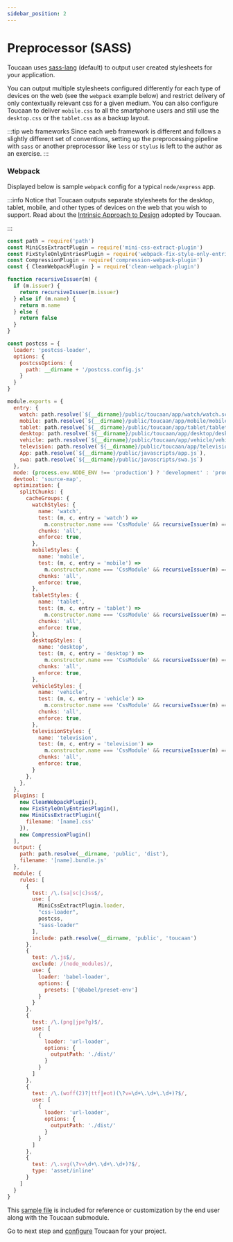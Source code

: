 ```yaml
---
sidebar_position: 2
---
```


# Preprocessor (SASS)
Toucaan uses [sass-lang](https://sass-lang.com/) (default) to output user created stylesheets for your application. 

You can output multiple stylesheets configured differently for each type of devices on the web (see the `webpack` example below) and restrict delivery of only contextually relevant css for a given medium. You can also configure Toucaan to deliver `mobile.css` to all the smartphone users and still use the `desktop.css` or the `tablet.css` as a backup layout.

:::tip web frameworks
Since each web framework is different and follows a slightly different set of conventions, setting up the preprocessing pipeline with `sass` or another preprocessor like `less` or `stylus` is left to the author as an exercise.
:::


### Webpack  
Displayed below is sample `webpack` config for a typical `node/express` app.

:::info
Notice that Toucaan outputs separate stylesheets for the desktop, tablet, mobile, and other types of devices on the web that you wish to support. Read about the [Intrinsic Approach to Design](./core-concepts/space.md) adopted by Toucaan.

:::

```js title="webpack.config.js"
const path = require('path')
const MiniCssExtractPlugin = require('mini-css-extract-plugin')
const FixStyleOnlyEntriesPlugin = require('webpack-fix-style-only-entries')
const CompressionPlugin = require('compression-webpack-plugin')
const { CleanWebpackPlugin } = require('clean-webpack-plugin')

function recursiveIssuer(m) {
  if (m.issuer) {
    return recursiveIssuer(m.issuer)
  } else if (m.name) {
    return m.name
  } else {
    return false
  }
}

const postcss = {
  loader: 'postcss-loader',
  options: {
    postcssOptions: {
      path: __dirname + '/postcss.config.js'
    }
  }
}

module.exports = {
  entry: {
    watch: path.resolve(`${__dirname}/public/toucaan/app/watch/watch.scss`),
    mobile: path.resolve(`${__dirname}/public/toucaan/app/mobile/mobile.scss`),
    tablet: path.resolve(`${__dirname}/public/toucaan/app/tablet/tablet.scss`),
    desktop: path.resolve(`${__dirname}/public/toucaan/app/desktop/desktop.scss`),
    vehicle: path.resolve(`${__dirname}/public/toucaan/app/vehicle/vehicle.scss`),
    television: path.resolve(`${__dirname}/public/toucaan/app/television/television.scss`),
    App: path.resolve(`${__dirname}/public/javascripts/app.js`),
    swa: path.resolve(`${__dirname}/public/javascripts/swa.js`)
  },
  mode: (process.env.NODE_ENV !== 'production') ? 'development' : 'production',
  devtool: 'source-map',
  optimization: {
    splitChunks: {
      cacheGroups: {
        watchStyles: {
          name: 'watch',
          test: (m, c, entry = 'watch') =>
            m.constructor.name === 'CssModule' && recursiveIssuer(m) === entry,
          chunks: 'all',
          enforce: true,
        },
        mobileStyles: {
          name: 'mobile',
          test: (m, c, entry = 'mobile') =>
            m.constructor.name === 'CssModule' && recursiveIssuer(m) === entry,
          chunks: 'all',
          enforce: true,
        },
        tabletStyles: {
          name: 'tablet',
          test: (m, c, entry = 'tablet') =>
            m.constructor.name === 'CssModule' && recursiveIssuer(m) === entry,
          chunks: 'all',
          enforce: true,
        },
        desktopStyles: {
          name: 'desktop',
          test: (m, c, entry = 'desktop') =>
            m.constructor.name === 'CssModule' && recursiveIssuer(m) === entry,
          chunks: 'all',
          enforce: true,
        },
        vehicleStyles: {
          name: 'vehicle',
          test: (m, c, entry = 'vehicle') =>
            m.constructor.name === 'CssModule' && recursiveIssuer(m) === entry,
          chunks: 'all',
          enforce: true,
        },
        televisionStyles: {
          name: 'television',
          test: (m, c, entry = 'television') =>
            m.constructor.name === 'CssModule' && recursiveIssuer(m) === entry,
          chunks: 'all',
          enforce: true,
        }
      },
    },
  },
  plugins: [
    new CleanWebpackPlugin(),
    new FixStyleOnlyEntriesPlugin(),
    new MiniCssExtractPlugin({
      filename: '[name].css'
    }),
    new CompressionPlugin()
  ],
  output: {
    path: path.resolve(__dirname, 'public', 'dist'),
    filename: '[name].bundle.js'
  },
  module: {
    rules: [
      {
        test: /\.(sa|sc|c)ss$/,
        use: [
          MiniCssExtractPlugin.loader,
          "css-loader",
          postcss,
          "sass-loader"
        ],
        include: path.resolve(__dirname, 'public', 'toucaan')
      },
      {
        test: /\.js$/,
        exclude: /(node_modules)/,
        use: {
          loader: 'babel-loader',
          options: {
            presets: ['@babel/preset-env']
          }
        }
      },
      {
        test: /\.(png|jpe?g)$/,
        use: [
          {
            loader: 'url-loader',
            options: {
              outputPath: './dist/'
            }
          }
        ]
      },
      {
        test: /\.(woff(2)?|ttf|eot)(\?v=\d+\.\d+\.\d+)?$/,
        use: [
          {
            loader: 'url-loader',
            options: {
              outputPath: './dist/'
            }
          }
        ]
      },
      {
        test: /\.svg(\?v=\d+\.\d+\.\d+)?$/,
        type: 'asset/inline'
      }
    ]
  }
}
```

This [sample file](https://github.com/Toucaan/toucaan/blob/master/webpack.config.js.sample) is included for reference or customization by the end user along with the Toucaan submodule. 


 

Go to next step and [configure](./configuration.md) Toucaan for your project.